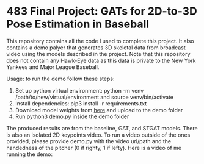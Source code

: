 # 483 Final Project: GATs for 2D-to-3D Pose Estimation in Baseball

This repository contains all the code I used to complete this project. It also contains a demo palyer that generates 3D skeletal data from broadcast video using the models described in the project. Note that this repository does not contain any Hawk-Eye data as this data is private to the New York Yankees and Major League Baseball.

Usage: to run the demo follow these steps:
1. Set up python virtual environment: python -m venv /path/to/new/virtual/environment and source venv/bin/activate
2. Install dependencies: pip3 install -r requirements.txt
3. Download model weights from [here](https://drive.google.com/drive/folders/1mlMoPVP6r4JKx8HHkP-POiZ3n3q3rYI8?usp=sharing) and upload to the demo folder
4. Run python3 demo.py inside the demo folder

The produced results are from the baseline, GAT, and STGAT models. There is also an isolated 2D keypoints video.
To run a video outside of the ones provided, please provide demo.py with the video url/path and the handedness of the pitcher (0 if righty, 1 if lefty).
Here is a video of me running the demo:

